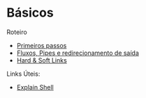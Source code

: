 # Básicos

Roteiro

* [Primeiros passos](Parte01.md)
* [Fluxos, Pipes e redirecionamento de saída](Parte02.md)
* [Hard & Soft Links](Parte03.md)

Links Úteis:

* [Explain Shell](https://explainshell.com/)